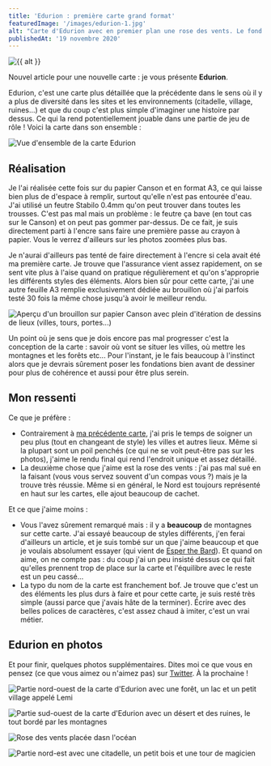 ```yaml
---
title: 'Edurion : première carte grand format'
featuredImage: '/images/edurion-1.jpg'
alt: "Carte d'Edurion avec en premier plan une rose des vents. Le fond montre la carte avec un effet flouté sur les montagnes et une grosse forêt"
publishedAt: '19 novembre 2020'
---
```


![{{ alt }}](/images/edurion-1.jpg)

Nouvel article pour une nouvelle carte : je vous présente **Edurion**.

Edurion, c'est une carte plus détaillée que la précédente dans le sens où il y a plus de diversité dans les sites et les environnements (citadelle, village, ruines...) et que du coup c'est plus simple d'imaginer une histoire par dessus. Ce qui la rend potentiellement jouable dans une partie de jeu de rôle ! Voici la carte dans son ensemble :

![Vue d'ensemble de la carte Edurion](/images/edurion-3.jpg)

## Réalisation

Je l'ai réalisée cette fois sur du papier Canson et en format A3, ce qui laisse bien plus de d'espace à remplir, surtout qu'elle n'est pas entourée d'eau. J'ai utilisé un feutre Stabilo 0.4mm qu'on peut trouver dans toutes les trousses. C'est pas mal mais un problème : le feutre ça bave (en tout cas sur le Canson) et on peut pas gommer par-dessus. De ce fait, je suis directement parti à l'encre sans faire une première passe au crayon à papier. Vous le verrez d'ailleurs sur les photos zoomées plus bas.

Je n'aurai d'ailleurs pas tenté de faire directement à l'encre si cela avait été ma première carte. Je trouve que l'assurance vient assez rapidement, on se sent vite plus à l'aise quand on pratique régulièrement et qu'on s'approprie les différents styles des éléments. Alors bien sûr pour cette carte, j'ai une autre feuille A3 remplie exclusivement dédiée au brouillon où j'ai parfois testé 30 fois la même chose jusqu'à avoir le meilleur rendu.

![Aperçu d'un brouillon sur papier Canson avec plein d'itération de dessins de lieux (villes, tours, portes...)](/images/edurion-2.jpg)

Un point où je sens que je dois encore pas mal progresser c'est la conception de la carte : savoir où vont se situer les villes, où mettre les montagnes et les forêts etc... Pour l'instant, je le fais beaucoup à l'instinct alors que je devrais sûrement poser les fondations bien avant de dessiner pour plus de cohérence et aussi pour être plus serein.

## Mon ressenti

Ce que je préfère :

- Contrairement à [ma précédente carte](/articles/odeth), j'ai pris le temps de soigner un peu plus (tout en changeant de style) les villes et autres lieux. Même si la plupart sont un poil penchés (ce qui ne se voit peut-être pas sur les photos), j'aime le rendu final qui rend l'endroit unique et assez détaillé.
- La deuxième chose que j'aime est la rose des vents : j'ai pas mal sué en la faisant (vous vous servez souvent d'un compas vous ?) mais je la trouve très réussie. Même si en général, le Nord est toujours représenté en haut sur les cartes, elle ajout beaucoup de cachet.

Et ce que j'aime moins :

- Vous l'avez sûrement remarqué mais : il y a **beaucoup** de montagnes sur cette carte. J'ai essayé beaucoup de styles différents, j'en ferai d'ailleurs un article, et je suis tombé sur un que j'aime beaucoup et que je voulais absolument essayer (qui vient de [Esper the Bard](https://www.youtube.com/channel/UCWSugqsoAdTQumuRVGdXz7w)). Et quand on aime, on ne compte pas : du coup j'ai un peu insisté dessus ce qui fait qu'elles prennent trop de place sur la carte et l'équilibre avec le reste est un peu cassé...
- La typo du nom de la carte est franchement bof. Je trouve que c'est un des éléments les plus durs à faire et pour cette carte, je suis resté très simple (aussi parce que j'avais hâte de la terminer). Écrire avec des belles polices de caractères, c'est assez chaud à imiter, c'est un vrai métier.

## Edurion en photos

Et pour finir, quelques photos supplémentaires. Dites moi ce que vous en pensez (ce que vous aimez ou n'aimez pas) sur [Twitter](https://twitter.com/bellanger_q). À la prochaine !

![Partie nord-ouest de la carte d'Edurion avec une forêt, un lac et un petit village appelé Lemi](/images/edurion-4.jpg)

![Partie sud-ouest de la carte d'Edurion avec un désert et des ruines, le tout bordé par les montagnes](/images/edurion-5.jpg)

![Rose des vents placée dasn l'océan](/images/edurion-6.jpg)

![Partie nord-est avec une citadelle, un petit bois et une tour de magicien](/images/edurion-7.jpg)
